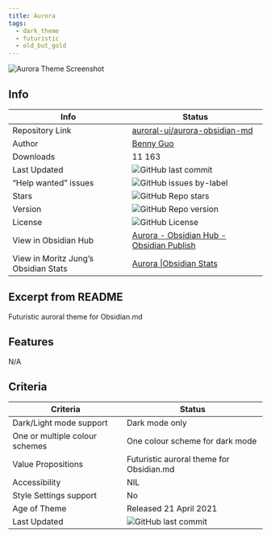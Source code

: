 ```yaml
---
title: Aurora
tags:
  - dark_theme
  - futuristic
  - old_but_gold
---
```


![Aurora Theme Screenshot](https://raw.githubusercontent.com/auroral-ui/aurora-obsidian-md/refs/heads/main/screenshots/screenshot-1.png)

## Info

|Info|Status|
|---|---|
|Repository Link|[auroral-ui/aurora-obsidian-md](https://github.com/auroral-ui/aurora-obsidian-md)|
|Author|[Benny Guo](https://github.com/bennyxguo/)|
|Downloads|11 163|
|Last Updated|![GitHub last commit](https://img.shields.io/github/last-commit/auroral-ui/aurora-obsidian-md?color=573E7A&amp;label=last%20update&amp;logo=github&amp;style=for-the-badge)|
|“Help wanted” issues|![GitHub issues by-label](https://img.shields.io/github/issues/auroral-ui/aurora-obsidian-md/help%20wanted?color=573E7A&amp;logo=github&amp;style=for-the-badge)|
|Stars|![GitHub Repo stars](https://img.shields.io/github/stars/auroral-ui/aurora-obsidian-md?color=573E7A&amp;logo=github&amp;style=for-the-badge)|
|Version|![GitHub Repo version](https://img.shields.io/github/v/release/auroral-ui/aurora-obsidian-md?color=573E7A&amp;logo=github&amp;style=for-the-badge&sort=semver)|
|License|![GitHub License](https://img.shields.io/github/license/auroral-ui/aurora-obsidian-md?style=for-the-badge)|
|View in Obsidian Hub|[Aurora \- Obsidian Hub \- Obsidian Publish](https://publish.obsidian.md/hub/02+-+Community+Expansions/02.05+All+Community+Expansions/Themes/Aurora)|
|View in Moritz Jung’s Obsidian Stats|[Aurora \|Obsidian Stats](https://www.moritzjung.dev/obsidian-stats/themes/aurora/)|

## Excerpt from README

Futuristic auroral theme for Obsidian.md

## Features

N/A

## Criteria

|Criteria|Status|
|---|---|
|Dark/Light mode support|Dark mode only|
|One or multiple colour schemes|One colour scheme for dark mode|
|Value Propositions|Futuristic auroral theme for Obsidian.md|
|Accessibility|NIL|
|Style Settings support|No|
|Age of Theme|Released 21 April 2021|
|Last Updated|![GitHub last commit](https://img.shields.io/github/last-commit/auroral-ui/aurora-obsidian-md?color=573E7A&amp;label=last%20update&amp;logo=github&amp;style=for-the-badge)|
